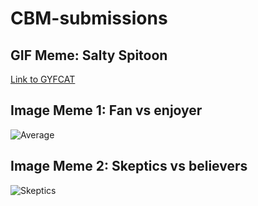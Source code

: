 # CBM-submissions

## GIF Meme: Salty Spitoon

[Link to GYFCAT](https://gfycat.com/composedunfinishedalaskankleekai)

## Image Meme 1: Fan vs enjoyer
![Average](https://user-images.githubusercontent.com/80652657/113214552-effd8700-9279-11eb-9dc3-118b705b315d.png)

## Image Meme 2: Skeptics vs believers
![Skeptics](https://user-images.githubusercontent.com/80652657/113214665-16232700-927a-11eb-8440-fcd084f8de06.png)
